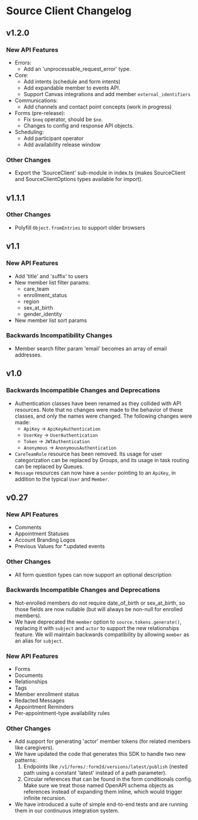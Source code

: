 # Source Client Changelog

## v1.2.0

### New API Features

- Errors:
  - Add an 'unprocessable_request_error' type.
- Core:
  - Add intents (schedule and form intents)
  - Add expandable member to events API.
  - Support Canvas integrations and add member `external_identifiers`
- Communications:
  - Add channels and contact point concepts (work in progress)
- Forms (pre-release):
  - Fix `$neq` operator, should be `$ne`.
  - Changes to config and response API objects.
- Scheduling:
  - Add participant operator
  - Add availability release window

### Other Changes

- Export the 'SourceClient' sub-module in index.ts (makes SourceClient and
  SourceClientOptions types available for import).

## v1.1.1

### Other Changes

- Polyfill `Object.fromEntries` to support older browsers

## v1.1

### New API Features

- Add 'title' and 'suffix' to users
- New member list filter params:
  - care_team
  - enrollment_status
  - region
  - sex_at_birth
  - gender_identity
- New member list sort params

### Backwards Incompatibility Changes

- Member search filter param 'email' becomes an array of email addresses.

## v1.0

### Backwards Incompatible Changes and Deprecations

- Authentication classes have been renamed as they collided with API resources. Note that no changes were made to the behavior of these classes, and only the names were changed. The following changes were made:
  - `ApiKey` -> `ApiKeyAuthentication`
  - `UserKey` -> `UserAuthentication`
  - `Token` -> `JWTAuthentication`
  - `Anonymous` -> `AnonymousAuthentication`
- `CareTeamRole` resource has been removed. Its usage for user categorization can be replaced by Groups, and its usage in task routing can be replaced by Queues.
- `Message` resources can now have a `sender` pointing to an `ApiKey`, in addition to the typical `User` and `Member`.

## v0.27

### New API Features

- Comments
- Appointment Statuses
- Account Branding Logos
- Previous Values for \*.updated events

### Other Changes

- All form question types can now support an optional description

### Backwards Incompatible Changes and Deprecations

- Not-enrolled members do not require date_of_birth or sex_at_birth, so those fields are now nullable (but will always
  be non-null for enrolled members).
- We have deprecated the `member` option to `source.tokens.generate()`, replacing it with `subject` and `actor` to
  support the new relationships feature. We will maintain backwards compatibility by allowing `member` as an alias
  for `subject`.

### New API Features

- Forms
- Documents
- Relationships
- Tags
- Member enrollment status
- Redacted Messages
- Appointment Reminders
- Per-appointment-type availability rules

### Other Changes

- Add support for generating 'actor' member tokens (for related members like caregivers).
- We have updated the code that generates this SDK to handle two new patterns:
  1.  Endpoints like `/v1/forms/:formId/versions/latest/publish` (nested path using a constant 'latest' instead of a path
      parameter).
  2.  Circular references that can be found in the form conditionals config. Make sure we treat those named OpenAPI schema
      objects as references instead of expanding them inline, which would trigger infinite recursion.
- We have introduced a suite of simple end-to-end tests and are running them in our continuous integration system.
